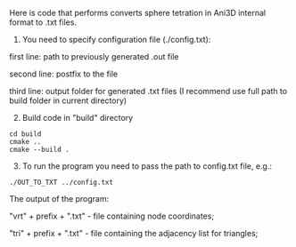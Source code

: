 Here is code that performs converts sphere tetration in Ani3D internal format to .txt files.

1) You need to specify configuration file (./config.txt):

first line: path to previously generated .out file

second line: postfix to the file

third line: output folder for generated .txt files (I recommend use full path to build folder in current directory)

2) Build code in "build" directory
``` 
cd build
cmake ..
cmake --build .

```
3) To run the program you need to pass the path to config.txt file, e.g.:
```
./OUT_TO_TXT ../config.txt
``` 

The output of the program:

"vrt" + prefix + ".txt"  - file containing node coordinates;

"tri" + prefix + ".txt"  - file containing the adjacency list for triangles;

